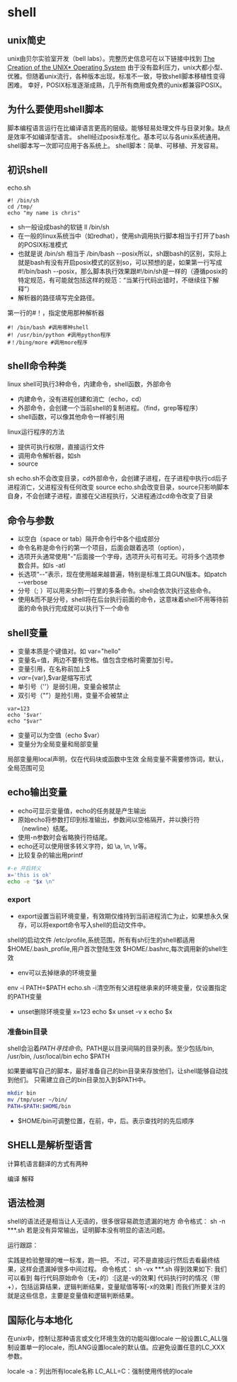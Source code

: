 # shell

## unix简史

unix由贝尔实验室开发（bell labs）。完整历史信息可在以下链接中找到 [The Creation of the UNIX* Operating System](http://www.bell-labs.com/history/unix)
由于没有盈利压力，unix大都小型、优雅。但随着unix流行，各种版本出现，标准不一致，导致shell脚本移植性变得困难。
幸好，POSIX标准逐渐成熟，几乎所有商用或免费的unix都兼容POSIX。

## 为什么要使用shell脚本

脚本编程语言运行在比编译语言更高的层级。能够轻易处理文件与目录对象。缺点是效率不如编译型语言。
shell经过posix标准化。基本可以与各unix系统通用。shell脚本写一次即可应用于各系统上。
shell脚本：简单、可移植、开发容易。

## 初识shell

echo.sh

```shell
#! /bin/sh
cd /tmp/
echo "my name is chris"

```

* sh一般设成bash的软链 ll /bin/sh
* 在一般的linux系统当中（如redhat），使用sh调用执行脚本相当于打开了bash的POSIX标准模式
* 也就是说 /bin/sh 相当于 /bin/bash --posix所以，sh跟bash的区别，实际上就是bash有没有开启posix模式的区别so，可以预想的是，如果第一行写成 #!/bin/bash --posix，那么脚本执行效果跟#!/bin/sh是一样的（遵循posix的特定规范，有可能就包括这样的规范：“当某行代码出错时，不继续往下解释”）
* 解析器的路径填写完全路径。

第一行的#！，指定使用那种解析器

```shell
#! /bin/bash #调用哪种shell
#! /usr/bin/python #调用python程序
#！/bing/more #调用more程序
```

## shell命令种类

linux shell可执行3种命令，内建命令，shell函数，外部命令

* 内建命令，没有进程创建和消亡（echo，cd）
* 外部命令，会创建一个当前shell的复制进程。（find，grep等程序）
* shell函数，可以像其他命令一样被引用

linux运行程序的方法

* 提供可执行权限，直接运行文件
* 调用命令解析器，如sh
* source

sh echo.sh不会改变目录，cd外部命令，会创建子进程，在子进程中执行cd后子进程消亡，父进程没有任何改变
source echo.sh会改变目录，source只影响脚本自身，不会创建子进程，直接在父进程执行，父进程通过cd命令改变了目录

## 命令与参数

* 以空白（space or tab）隔开命令行中各个组成部分
* 命令名称是命令行的第一个项目，后面会跟着选项（option），
* 选项开头通常使用"-"后面接一个字母，选项开头可有可无。可将多个选项参数合并。如ls -atl
* 长选项“--”表示，现在使用越来越普遍，特别是标准工具GUN版本。如patch --verbose
* 分号（; ）可以用来分割一行里的多条命令。shell会依次执行这些命令。
* 使用&而不是分号，shell将在后台执行前面的命令，这意味着shell不用等待前面的命令执行完成就可以执行下一个命令

## shell变量

* 变量本质是个键值对。如 var="hello"
* 变量名=值，两边不要有空格。值包含空格时需要加引号。
* 变量引用，在名称前加上$
* $var=${var},$var是缩写形式
* 单引号（''）是弱引用，变量会被禁止
* 双引号（""）是抢引用，变量不会被禁止

```shell
var=123
echo '$var'
echo "$var"

```

* 变量可以为空值（echo $var）
* 变量分为全局变量和局部变量

局部变量用local声明，仅在代码块或函数中生效
全局变量不需要修饰词，默认，全局范围可见

## echo输出变量

* echo可显示变量值，echo的任务就是产生输出
* 原始echo将参数打印到标准输出，参数间以空格隔开，并以换行符（newline）结尾。
* 使用-n参数时会省略换行符结尾。
* echo还可以使用很多转义字符，如 \a, \n, \r等。
* 比较复杂的输出用printf

``` bash
#-e 开启转义
x='this is ok'
echo -e "$x \n"
```

### export

* export设置当前环境变量，有效期仅维持到当前进程消亡为止，如果想永久保存，可以将export命令写入shell的启动文件中。

shell的启动文件
/etc/profile,系统范围，所有有sh衍生的shell都适用
$HOME/.bash_profile,用户首次登陆生效
$HOME/.bashrc,每次调用新的shell生效

* env可以去掉继承的环境变量

env -i PATH=$PATH echo.sh
-i清空所有父进程继承来的环境变量，仅设置指定的PATH变量

* unset删除环境变量
x=123
echo $x
unset -v x
echo $x

### 准备bin目录

shell会沿着$PATH寻找命令。$PATH是以目录间隔的目录列表。至少包括/bin, /usr/bin, /usr/local/bin
echo $PATH

如果要编写自己的脚本，最好准备自己的bin目录来存放他们，让shell能够自动找到他们。
只需建立自己的bin目录加入到$PATH中。

``` bash
mkdir bin
mv /tmp/user ~/bin/
PATH=$PATH:$HOME/bin

```

* $HOME/bin可调整位置，在前，中，后。表示查找时的先后顺序

## SHELL是解析型语言

计算机语言翻译的方式有两种

编译
解释

## 语法检测

shell的语法还是相当让人无语的，很多很容易疏忽遗漏的地方
命令格式： sh -n ***.sh
若是没有异常输出，证明脚本没有明显的语法问题。

运行跟踪：

实践是检验整理的唯一标准，跑一把。
不过，可不是直接运行然后去看最终结果，这样会遗漏掉很多中间过程。
命令格式： sh -vx ***.sh
得到效果如下:
我们可以看到
每行代码原始命令（无+的）:[这是-v的效果]
代码执行时的情况（带+），包括运算结果，逻辑判断结果，变量赋值等等[-x的效果]
而我们所要关注的就是这些信息，主要是变量值和逻辑判断结果。

## 国际化与本地化

在unix中，控制让那种语言或文化环境生效的功能叫做locale
一般设置LC_ALL强制设置单一的locale，而LANG设置locale的默认值。应避免设置任意的LC_XXX参数。

locale -a：列出所有locale名称
LC_ALL=C：强制使用传统的locale

